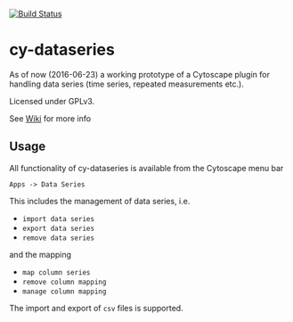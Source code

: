 [![Build Status](https://travis-ci.org/martincerny/cy-dataseries.svg?branch=master)](https://travis-ci.org/martincerny/cy-dataseries)
# cy-dataseries

As of now (2016-06-23) a working prototype of a Cytoscape plugin for handling data series (time series, repeated measurements etc.).

Licensed under GPLv3.

See [Wiki](https://github.com/martincerny/cy-dataseries/wiki) for more info

## Usage
All functionality of cy-dataseries is available from the Cytoscape menu bar
```
Apps -> Data Series
```
This includes the management of data series, i.e.
* `import data series`
* `export data series`
* `remove data series`

and the mapping
* `map column series`
* `remove column mapping`
* `manage column mapping`

The import and export of `csv` files is supported.
